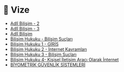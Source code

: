 # 📅 Vize

<!--Index-->

- [Adlî Bilişim - 2](Adl%C3%AE%20Bili%C5%9Fim%20-%202.pdf)
- [Adlî Bilişim - 3](Adl%C3%AE%20Bili%C5%9Fim%20-%203.pdf)
- [Adlî Bilişim](Adl%C3%AE%20Bili%C5%9Fim.pdf)
- [Bilişim Hukuku - Bilişim Suçları](Bili%C5%9Fim%20Hukuku%20-%20Bili%C5%9Fim%20Su%C3%A7lar%C4%B1.pdf)
- [Bilişim Hukuku 1 - GİRİŞ](Bili%C5%9Fim%20Hukuku%201%20-%20G%C4%B0R%C4%B0%C5%9E.pdf)
- [Bilişim Hukuku 2 - İnternet Kavramları](Bili%C5%9Fim%20Hukuku%202%20-%20%C4%B0nternet%20Kavramlar%C4%B1.pdf)
- [Bilişim Hukuku 3 - Bilişim Suçları](Bili%C5%9Fim%20Hukuku%203%20-%20Bili%C5%9Fim%20Su%C3%A7lar%C4%B1.pdf)
- [Bilişim Hukuku 4- Kişisel İletişim Aracı Olarak İnternet](Bili%C5%9Fim%20Hukuku%204-%20Ki%C5%9Fisel%20%C4%B0leti%C5%9Fim%20Arac%C4%B1%20Olarak%20%C4%B0nternet.pdf)
- [BİYOMETRİK GÜVENLİK SİSTEMLERİ](B%C4%B0YOMETR%C4%B0K%20G%C3%9CVENL%C4%B0K%20S%C4%B0STEMLER%C4%B0.pdf)

<!--Index-->
